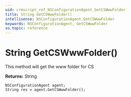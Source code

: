 ```yaml
---
uid: crmscript_ref_NSConfigurationAgent_GetCSWwwFolder
title: String GetCSWwwFolder()
intellisense: NSConfigurationAgent.GetCSWwwFolder
keywords: NSConfigurationAgent, GetCSWwwFolder
so.topic: reference
---
```


# String GetCSWwwFolder()

This method will get the www folder for CS

**Returns:** String

```crmscript
NSConfigurationAgent agent;
String res = agent.GetCSWwwFolder();
```

